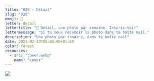 ```yaml
---
title: "029 - Détail"
slug: "029"
emoji: 👀
letter: detail
lettertitle: "👀 Detail, une photo par semaine. Inscris-toi!"
lettermessage: "Si tu veux recevoir la photo dans ta boîte mail."
description: "Une photo par semaine, dans ta boîte mail"
date: 2023-02-10T00:00:00+01:00
color: forest
resources:
  - src: "cover.webp"
    name: "cover"
---
```

![](cover)
